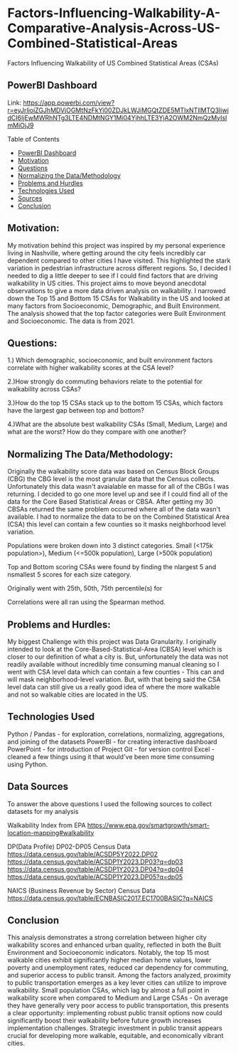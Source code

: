 # Factors-Influencing-Walkability-A-Comparative-Analysis-Across-US-Combined-Statistical-Areas
Factors Influencing Walkability of US Combined Statistical Areas (CSAs)

## PowerBI Dashboard
Link: https://app.powerbi.com/view?r=eyJrIjoiZGJhMDVjOGMtNzFkYi00ZDJkLWJiMGQtZDE5MTIxNTllMTQ3IiwidCI6IjEwMWRhNTg3LTE4NDMtNGY1Mi04YjhhLTE3YjA2OWM2NmQzMyIsImMiOjJ9

Table of Contents

* [PowerBI Dashboard](#powerbi-dashboard)
* [Motivation](#motivation)
* [Questions](#questions)
* [Normalizing the Data/Methodology](#normalizing-the-datamethodology)
* [Problems and Hurdles](#problems-and-hurdles)
* [Technologies Used](#technologies-used)
* [Sources](#data-sources)
* [Conclusion](#conclusion)

## Motivation:

My motivation behind this project was inspired by my personal experience living in Nashville, where getting around the city feels incredibly car dependent compared to other cities I have visited. This highlighted the stark variation in pedestrian infrastructure across different regions. So, I decided I needed to dig a little deeper to see if I could find factors that are driving walkability in US cities. This project aims to move beyond anecdotal observations to give a more data driven analysis on walkability. I narrowed down the Top 15 and Bottom 15 CSAs for Walkability in the US and looked at many factors from Socioeconomic, Demographic, and Built Environment. The analysis showed that the top factor categories were Built Environment and Socioeconomic. The data is from 2021.

## Questions: 

1.) Which demographic, socioeconomic, and built environment factors correlate with higher walkability scores at the CSA level?

2.)How strongly do commuting behaviors relate to the potential for walkability across CSAs?

3.)How do the top 15 CSAs stack up to the bottom 15 CSAs, which factors have the largest gap between top and bottom?

4.)What are the absolute best walkability CSAs (Small, Medium, Large) and what are the worst? How do they compare with one another?

## Normalizing The Data/Methodology:

Originally the walkability score data was based on Census Block Groups (CBG) the CBG level is the most granular data that the Census collects. Unfortunately this data wasn't avaialable en masse for all of the CBGs I was returning. I decided to go one more level up and see if I could find all of the data for the Core Based Statistical Areas or CBSA. After getting my 30 CBSAs returned the same problem occurred where all of the data wasn't available. I had to normalize the data to be on the Combined Statistical Area (CSA) this level can contain a few counties so it masks neighborhood level variation.

Populations were broken down into 3 distinct categories. Small (<175k population>), Medium (<=500k population), Large (>500k population)

Top and Bottom scoring CSAs were found by finding the nlargest 5 and nsmallest 5 scores for each size category.

Originally went with 25th, 50th, 75th percentile(s) for 

Correlations were all ran using the Spearman method.

## Problems and Hurdles:

My biggest Challenge with this project was Data Granularity. I originally intended to look at the Core-Based-Statistical-Area (CBSA) level which is closer to our definition of what a city is. But, unfortunately the data was not readily available without incredibly time consuming manual cleaning so I went with CSA level data which can contain a few counties - This can and will mask neighborhood-level variation. But, with that being said the CSA level data can still give us a really good idea of where the more walkable and not so walkable cities are located in the US.

## Technologies Used

Python / Pandas - for exploration, correlations, normalizing, aggregations, and joining of the datasets
PowerBI - for creating interactive dashboard
PowerPoint - for introduction of Project
Git - for version control
Excel - cleaned a few things using it that would've been more time consuming using Python.

## Data Sources
To answer the above questions I used the following sources to collect datasets for my analysis

Walkability Index from EPA
https://www.epa.gov/smartgrowth/smart-location-mapping#walkability

DP(Data Profile) DP02-DP05 Census Data
    https://data.census.gov/table/ACSDP5Y2022.DP02
    https://data.census.gov/table/ACSDP1Y2023.DP03?q=dp03
    https://data.census.gov/table/ACSDP1Y2023.DP04?q=dp04
    https://data.census.gov/table/ACSDP1Y2023.DP05?q=dp05

NAICS (Business Revenue by Sector) Census Data
       https://data.census.gov/table/ECNBASIC2017.EC1700BASIC?q=NAICS



## Conclusion

This analysis demonstrates a strong correlation between higher city walkability scores and enhanced urban quality, reflected in both the Built Environment and Socioeconomic indicators. Notably, the top 15 most walkable cities exhibit significantly higher median home values, lower poverty and unemployment rates, reduced car dependency for commuting, and superior access to public transit. Among the factors analyzed, proximity to public transportation emerges as a key lever cities can utilize to improve walkability. Small population CSAs, which lag by almost a full point in walkability score when compared to Medium and Large CSAs - On average they have generally very poor access to public transportation, this presents a clear opportunity: implementing robust public transit options now could significantly boost their walkability before future growth increases implementation challenges. Strategic investment in public transit appears crucial for developing more walkable, equitable, and economically vibrant cities.
